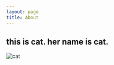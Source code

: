 ```yaml
---
layout: page
title: About
---
```


## this is cat. her name is cat.
![cat](https://i.imgur.com/8JTDMEc.jpg)